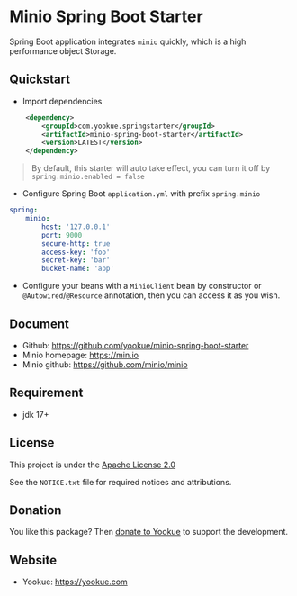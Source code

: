 # Minio Spring Boot Starter

Spring Boot application integrates `minio` quickly, which is a high performance object Storage.

## Quickstart

- Import dependencies

```xml
    <dependency>
        <groupId>com.yookue.springstarter</groupId>
        <artifactId>minio-spring-boot-starter</artifactId>
        <version>LATEST</version>
    </dependency>
```

> By default, this starter will auto take effect, you can turn it off by `spring.minio.enabled = false`

- Configure Spring Boot `application.yml` with prefix `spring.minio`

```yml
spring:
    minio:
        host: '127.0.0.1'
        port: 9000
        secure-http: true
        access-key: 'foo'
        secret-key: 'bar'
        bucket-name: 'app'
```

- Configure your beans with a `MinioClient` bean by constructor or `@Autowired`/`@Resource` annotation, then you can access it as you wish.

## Document

- Github: https://github.com/yookue/minio-spring-boot-starter
- Minio homepage: https://min.io
- Minio github: https://github.com/minio/minio

## Requirement

- jdk 17+

## License

This project is under the [Apache License 2.0](https://www.apache.org/licenses/LICENSE-2.0)

See the `NOTICE.txt` file for required notices and attributions.

## Donation

You like this package? Then [donate to Yookue](https://yookue.com/public/donate) to support the development.

## Website

- Yookue: https://yookue.com
